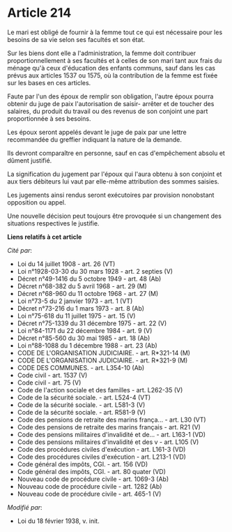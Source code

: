 # Article 214

Le mari est obligé de fournir à la femme tout ce qui est nécessaire pour les besoins de sa vie selon ses facultés et son
état.

Sur les biens dont elle a l'administration, la femme doit contribuer proportionnellement à ses facultés et à celles de son
mari tant aux frais du ménage qu'à ceux d'éducation des enfants communs, sauf dans les cas prévus aux articles 1537 ou 1575,
où la contribution de la femme est fixée sur les bases en ces articles.

Faute par l'un des époux de remplir son obligation, l'autre époux pourra obtenir du juge de paix l'autorisation de saisir-
arrêter et de toucher des salaires, du produit du travail ou des revenus de son conjoint une part proportionnée à ses
besoins.

Les époux seront appelés devant le juge de paix par une lettre recommandée du greffier indiquant la nature de la demande.

Ils devront comparaître en personne, sauf en cas d'empêchement absolu et dûment justifié.

La signification du jugement par l'époux qui l'aura obtenu à son conjoint et aux tiers débiteurs lui vaut par elle-même
attribution des sommes saisies.

Les jugements ainsi rendus seront exécutoires par provision nonobstant opposition ou appel.

Une nouvelle décision peut toujours être provoquée si un changement des situations respectives le justifie.

**Liens relatifs à cet article**

_Cité par_:

  - Loi du 14 juillet 1908 - art. 26 (VT)
  - Loi n°1928-03-30 du 30 mars 1928 - art. 2 septies (V)
  - Décret n°49-1416 du 5 octobre 1949 - art. 48 (Ab)
  - Décret n°68-382 du 5 avril 1968 - art. 29 (M)
  - Décret n°68-960 du 11 octobre 1968 - art. 27 (M)
  - Loi n°73-5 du 2 janvier 1973 - art. 1 (VT)
  - Décret n°73-216 du 1 mars 1973 - art. 8 (Ab)
  - Loi n°75-618 du 11 juillet 1975 - art. 15 (V)
  - Décret n°75-1339 du 31 décembre 1975 - art. 22 (V)
  - Loi n°84-1171 du 22 décembre 1984 - art. 9 (V)
  - Décret n°85-560 du 30 mai 1985 - art. 18 (Ab)
  - Loi n°88-1088 du 1 décembre 1988 - art. 23 (Ab)
  - CODE DE L'ORGANISATION JUDICIAIRE. - art. R*321-14 (M)
  - CODE DE L'ORGANISATION JUDICIAIRE. - art. R*321-9 (M)
  - CODE DES COMMUNES. - art. L354-10 (Ab)
  - Code civil - art. 1537 (V)
  - Code civil - art. 75 (V)
  - Code de l'action sociale et des familles - art. L262-35 (V)
  - Code de la sécurité sociale. - art. L524-4 (VT)
  - Code de la sécurité sociale. - art. L581-3 (V)
  - Code de la sécurité sociale. - art. R581-9 (V)
  - Code des pensions de retraite des marins frança... - art. L30 (VT)
  - Code des pensions de retraite des marins français  - art. R21 (V)
  - Code des pensions militaires d'invalidité et de... - art. L163-1 (VD)
  - Code des pensions militaires d'invalidité et des v - art. L105 (V)
  - Code des procédures civiles d'exécution - art. L161-3 (VD)
  - Code des procédures civiles d'exécution - art. L213-1 (VD)
  - Code général des impôts, CGI. - art. 156 (VD)
  - Code général des impôts, CGI. - art. 80 quater (VD)
  - Nouveau code de procédure civile - art. 1069-3 (Ab)
  - Nouveau code de procédure civile - art. 1282 (Ab)
  - Nouveau code de procédure civile - art. 465-1 (V)

_Modifié par_:

  - Loi du 18 février 1938, v. init.
